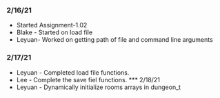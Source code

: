 ### 2/16/21
* Started Assignment-1.02
* Blake - Started on load file
* Leyuan- Worked on getting path of file and command line arguments
### 2/17/21
* Leyuan - Completed load file functions. 
* Lee - Complete the save fiel functions.
*** 2/18/21
* Leyuan - Dynamically initialize rooms arrays in dungeon_t